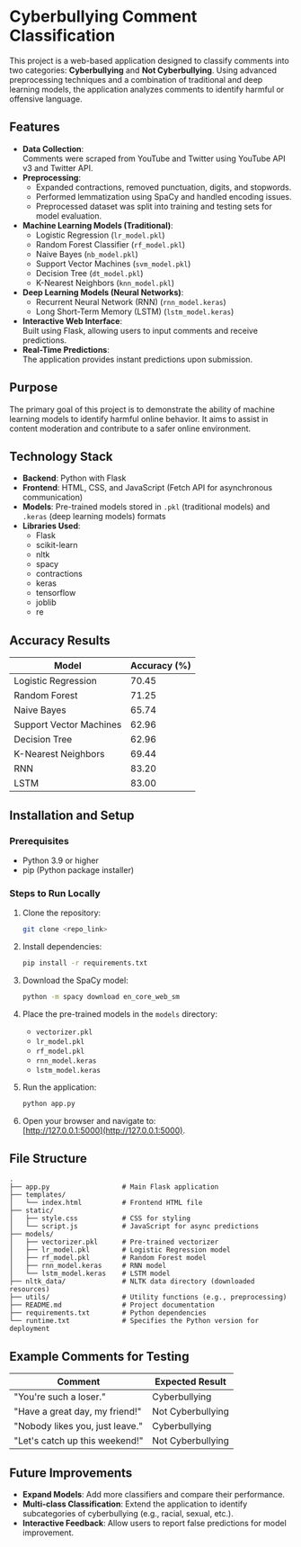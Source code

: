 # **Cyberbullying Comment Classification**  

This project is a web-based application designed to classify comments into two categories: **Cyberbullying** and **Not Cyberbullying**. Using advanced preprocessing techniques and a combination of traditional and deep learning models, the application analyzes comments to identify harmful or offensive language.  

## **Features**  
- **Data Collection**:  
  Comments were scraped from YouTube and Twitter using YouTube API v3 and Twitter API.  
- **Preprocessing**:  
  - Expanded contractions, removed punctuation, digits, and stopwords.  
  - Performed lemmatization using SpaCy and handled encoding issues.  
  - Preprocessed dataset was split into training and testing sets for model evaluation.  
- **Machine Learning Models (Traditional)**:  
  - Logistic Regression (`lr_model.pkl`)  
  - Random Forest Classifier (`rf_model.pkl`)  
  - Naive Bayes (`nb_model.pkl`)  
  - Support Vector Machines (`svm_model.pkl`)  
  - Decision Tree (`dt_model.pkl`)  
  - K-Nearest Neighbors (`knn_model.pkl`)  
- **Deep Learning Models (Neural Networks)**:  
  - Recurrent Neural Network (RNN) (`rnn_model.keras`)  
  - Long Short-Term Memory (LSTM) (`lstm_model.keras`)  
- **Interactive Web Interface**:  
  Built using Flask, allowing users to input comments and receive predictions.  
- **Real-Time Predictions**:  
  The application provides instant predictions upon submission.  

## **Purpose**  
The primary goal of this project is to demonstrate the ability of machine learning models to identify harmful online behavior. It aims to assist in content moderation and contribute to a safer online environment.  

## **Technology Stack**  
- **Backend**: Python with Flask  
- **Frontend**: HTML, CSS, and JavaScript (Fetch API for asynchronous communication)  
- **Models**: Pre-trained models stored in `.pkl` (traditional models) and `.keras` (deep learning models) formats  
- **Libraries Used**:  
  - Flask  
  - scikit-learn  
  - nltk  
  - spacy  
  - contractions  
  - keras  
  - tensorflow  
  - joblib  
  - re  

## **Accuracy Results**  
| **Model**              | **Accuracy (%)** |  
|------------------------|-------------------|  
| Logistic Regression    | 70.45            |  
| Random Forest          | 71.25            |  
| Naive Bayes            | 65.74            |  
| Support Vector Machines| 62.96            |  
| Decision Tree          | 62.96            |  
| K-Nearest Neighbors    | 69.44            |  
| RNN                    | 83.20            |  
| LSTM                   | 83.00            |  

## **Installation and Setup**  
### **Prerequisites**  
- Python 3.9 or higher  
- pip (Python package installer)  

### **Steps to Run Locally**  
1. Clone the repository:  
   ```bash  
   git clone <repo_link>  
   ```  
2. Install dependencies:  
   ```bash  
   pip install -r requirements.txt  
   ```  
3. Download the SpaCy model:  
   ```bash  
   python -m spacy download en_core_web_sm  
   ```  
4. Place the pre-trained models in the `models` directory:  
   - `vectorizer.pkl`  
   - `lr_model.pkl`  
   - `rf_model.pkl`  
   - `rnn_model.keras`  
   - `lstm_model.keras`  

5. Run the application:  
   ```bash  
   python app.py  
   ```  
6. Open your browser and navigate to:  
   [http://127.0.0.1:5000](http://127.0.0.1:5000).  


## **File Structure**  
```plaintext  
.  
├── app.py                  # Main Flask application  
├── templates/  
│   └── index.html          # Frontend HTML file  
├── static/  
│   ├── style.css           # CSS for styling  
│   └── script.js           # JavaScript for async predictions  
├── models/  
│   ├── vectorizer.pkl      # Pre-trained vectorizer  
│   ├── lr_model.pkl        # Logistic Regression model  
│   ├── rf_model.pkl        # Random Forest model  
│   ├── rnn_model.keras     # RNN model  
│   └── lstm_model.keras    # LSTM model  
├── nltk_data/              # NLTK data directory (downloaded resources)  
├── utils/                  # Utility functions (e.g., preprocessing)  
├── README.md               # Project documentation  
├── requirements.txt        # Python dependencies  
└── runtime.txt             # Specifies the Python version for deployment  
```  

## **Example Comments for Testing**  
| **Comment**                          | **Expected Result** |  
|-------------------------------------|---------------------|  
| "You're such a loser."              | Cyberbullying       |  
| "Have a great day, my friend!"      | Not Cyberbullying   |  
| "Nobody likes you, just leave."     | Cyberbullying       |  
| "Let's catch up this weekend!"      | Not Cyberbullying   |  

## **Future Improvements**  
- **Expand Models**: Add more classifiers and compare their performance.  
- **Multi-class Classification**: Extend the application to identify subcategories of cyberbullying (e.g., racial, sexual, etc.).  
- **Interactive Feedback**: Allow users to report false predictions for model improvement.  
